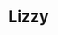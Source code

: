 ---
layout: piece
collection_: paintings
title: Lizzy
image: lizzy.jpg
media: Acrylic
dimensions: 10" x 23½"
description: Painted with popsicle sticks on board.
price: $250
create_date: 2015
---
